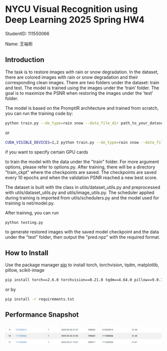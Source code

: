 # NYCU Visual Recognition using Deep Learning 2025 Spring HW4

StudentID: 111550066

Name: 王裕昕

## Introduction

The task is to restore images with rain or snow degradation. In the dataset, there are colored images with rain or snow degradation and their corresponding clean images. There are two folders under the dataset: train and test. The model is trained using the images under the ‘train’ folder. The goal is to maximize the PSNR when restoring the images under the ‘test’ folder. 

The model is based on the PromptIR architecture and trained from scratch, you can run the training code by:

```bash
python train.py --de_type=rain snow --data_file_dir path_to_your_dataset
```

or
```bash
CUDA_VISIBLE_DEVICES=1,2 python train.py --de_type=rain snow --data_file_dir path_to_your_dataset
```
if you want to specify certain GPU cards

to train the model with the data under the "train" folder. For more argument options, please refer to options.py. After training, there will be a directory "train_ckpt" where the checkpoints are saved. The checkpoints are saved every 10 epochs and when the validation PSNR reached a new best score.

The dataset is built with the class in utils/dataset_utils.py and preprocessed with utils/dataset_utils.py and utils/image_utils.py. The scheduler applied during training is imported from utils/schedulers.py and the model used for training is net/model.py. 

After training, you can run
```bash
python testing.py
```
to generate restored images with the saved model checkpoint and the data under the "test" folder, then output the "pred.npz" with the required format.

## How to Install
Use the package manager [pip](https://pip.pypa.io/en/stable/) to install torch, torchvision, tqdm, matplotlib, pillow, scikit-image
```bash
pip install torch==2.6.0 torchvision==0.21.0 tqdm==4.64.0 pillow==9.0.1 einops==0.8.1 numpy==1.21.5 lightning==2.5.1.post0 pytorch_msssim==1.0.0
```
or by
```bash
pip install -r requirements.txt
```

## Performance Snapshot
![alt text](leaderboard_snapshot.png)
